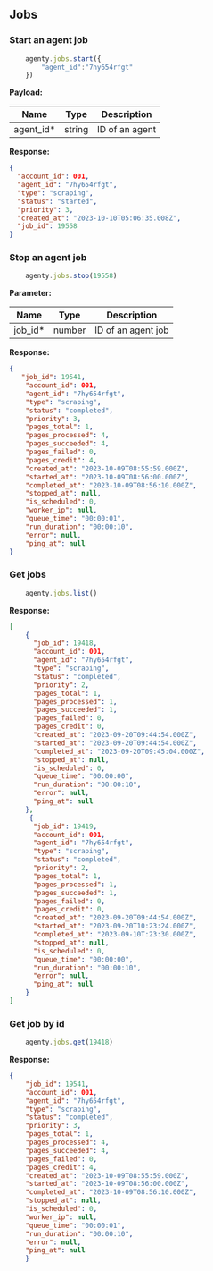 ## Jobs

### Start an agent job
```js 
    agenty.jobs.start({
        "agent_id":"7hy654rfgt"
    })
```

**Payload:**

| Name          | Type        | Description                                 |
|---------------|-------------|---------------------------------------------|
| agent_id*     | string      | ID of an agent                              |


**Response:**
```json
{
  "account_id": 001,
  "agent_id": "7hy654rfgt",
  "type": "scraping",
  "status": "started",
  "priority": 3,
  "created_at": "2023-10-10T05:06:35.008Z",
  "job_id": 19558
}
```

### Stop an agent job
```js
    agenty.jobs.stop(19558)
```

**Parameter:**

| Name          | Type        | Description                                 |
|---------------|-------------|---------------------------------------------|
| job_id*       | number      | ID of an agent job                          |


**Response:**
```json
{
   "job_id": 19541,
    "account_id": 001,
    "agent_id": "7hy654rfgt",
    "type": "scraping",
    "status": "completed",
    "priority": 3,
    "pages_total": 1,
    "pages_processed": 4,
    "pages_succeeded": 4,
    "pages_failed": 0,
    "pages_credit": 4,
    "created_at": "2023-10-09T08:55:59.000Z",
    "started_at": "2023-10-09T08:56:00.000Z",
    "completed_at": "2023-10-09T08:56:10.000Z",
    "stopped_at": null,
    "is_scheduled": 0,
    "worker_ip": null,
    "queue_time": "00:00:01",
    "run_duration": "00:00:10",
    "error": null,
    "ping_at": null
}
```

### Get jobs
```js
    agenty.jobs.list()
```

**Response:**
```json
[
    {
      "job_id": 19418,
      "account_id": 001,
      "agent_id": "7hy654rfgt",
      "type": "scraping",
      "status": "completed",
      "priority": 2,
      "pages_total": 1,
      "pages_processed": 1,
      "pages_succeeded": 1,
      "pages_failed": 0,
      "pages_credit": 0,
      "created_at": "2023-09-20T09:44:54.000Z",
      "started_at": "2023-09-20T09:44:54.000Z",
      "completed_at": "2023-09-20T09:45:04.000Z",
      "stopped_at": null,
      "is_scheduled": 0,
      "queue_time": "00:00:00",
      "run_duration": "00:00:10",
      "error": null,
      "ping_at": null
    },
     {
      "job_id": 19419,
      "account_id": 001,
      "agent_id": "7hy654rfgt",
      "type": "scraping",
      "status": "completed",
      "priority": 2,
      "pages_total": 1,
      "pages_processed": 1,
      "pages_succeeded": 1,
      "pages_failed": 0,
      "pages_credit": 0,
      "created_at": "2023-09-20T09:44:54.000Z",
      "started_at": "2023-09-20T10:23:24.000Z",
      "completed_at": "2023-09-10T:23:30.000Z",
      "stopped_at": null,
      "is_scheduled": 0,
      "queue_time": "00:00:00",
      "run_duration": "00:00:10",
      "error": null,
      "ping_at": null
    }
]
```

### Get job by id
```js
    agenty.jobs.get(19418)
```

**Response:**
```json
{
    "job_id": 19541,
    "account_id": 001,
    "agent_id": "7hy654rfgt",
    "type": "scraping",
    "status": "completed",
    "priority": 3,
    "pages_total": 1,
    "pages_processed": 4,
    "pages_succeeded": 4,
    "pages_failed": 0,
    "pages_credit": 4,
    "created_at": "2023-10-09T08:55:59.000Z",
    "started_at": "2023-10-09T08:56:00.000Z",
    "completed_at": "2023-10-09T08:56:10.000Z",
    "stopped_at": null,
    "is_scheduled": 0,
    "worker_ip": null,
    "queue_time": "00:00:01",
    "run_duration": "00:00:10",
    "error": null,
    "ping_at": null
    }
```